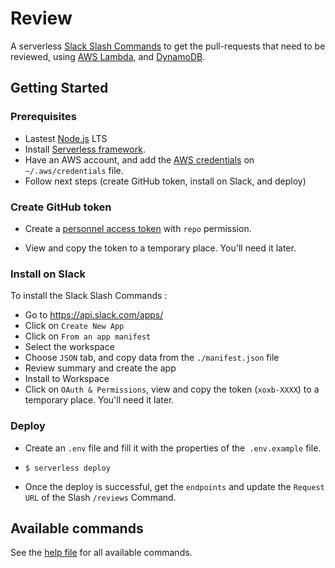 # Review

A serverless [Slack Slash Commands](https://api.slack.com/slash-commands) to get the pull-requests that need to be reviewed, using [AWS Lambda](https://aws.amazon.com/fr/lambda/), and [DynamoDB](https://aws.amazon.com/fr/dynamodb/).

## Getting Started

### Prerequisites

- Lastest [Node.js](https://nodejs.org) LTS
- Install [Serverless framework](https://www.serverless.com/framework/docs/getting-started/).
- Have an AWS account, and add the [AWS credentials](https://www.serverless.com/framework/docs/providers/aws/guide/credentials/) on `~/.aws/credentials` file.
- Follow next steps (create GitHub token, install on Slack, and deploy)

### Create GitHub token

* Create a [personnel access token](https://docs.github.com/en/github/authenticating-to-github/keeping-your-account-and-data-secure/creating-a-personal-access-token) with `repo` permission.

* View and copy the token to a temporary place. You'll need it later.

### Install on Slack

To install the Slack Slash Commands : 

* Go to https://api.slack.com/apps/
* Click on `Create New App`
* Click on `From an app manifest`
* Select the workspace
* Choose `JSON` tab, and copy data from the `./manifest.json` file
* Review summary and create the app
* Install to Workspace
* Click on `OAuth & Permissions`, view and copy the token (`xoxb-XXXX`) to a temporary place. You'll need it later. 

### Deploy

- Create an `.env` file and fill it with the properties of the` .env.example` file.

- ```shell
  $ serverless deploy
   ```

- Once the deploy is successful, get the `endpoints` and update the `Request URL` of the Slash `/reviews` Command.

## Available commands

See the [help file](./src/commands/help.ts) for all available commands.